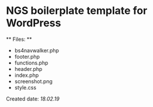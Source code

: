 # NGS boilerplate template for WordPress 
** Files: **
- bs4navwalker.php
- footer.php
- functions.php
- header.php
- index.php
- screenshot.png
- style.css

Created date:
*18.02.19*
